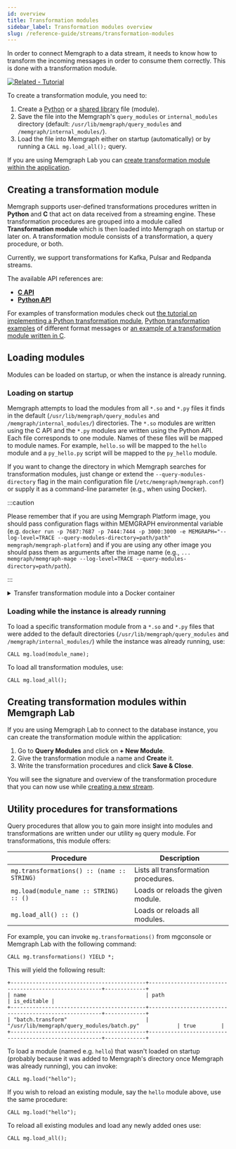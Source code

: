 ```yaml
---
id: overview
title: Transformation modules
sidebar_label: Transformation modules overview
slug: /reference-guide/streams/transformation-modules
---
```


In order to connect Memgraph to a data stream, it needs to know how to transform
the incoming messages in order to consume them correctly. This is done with a
transformation module.

[![Related -
Tutorial](https://img.shields.io/static/v1?label=Related&message=Tutorial&color=008a00&style=for-the-badge)](/tutorials/graph-stream-processing-with-kafka.md#create-a-transformation-module)

To create a transformation module, you need to:

1. Create a [Python](./api/python-api.md) or a [shared library](./api/c-api.md)
   file (module).
2. Save the file into the Memgraph's `query_modules` or `internal_modules` directory (default:
   `/usr/lib/memgraph/query_modules` and `/memgraph/internal_modules/`).
3. Load the file into Memgraph either on startup (automatically) or by running a
   `CALL mg.load_all();` query.

If you are using Memgraph Lab you can [create transformation module within the
application](#creating-transformation-modules-within-memgraph-lab). 

## Creating a transformation module

Memgraph supports user-defined transformations procedures written in **Python**
and **C**  that act on data received from a streaming engine. These
transformation procedures are grouped into a module called **Transformation
module** which is then loaded into Memgraph on startup or later on. A
transformation module consists of a transformation, a query procedure, or both.

Currently, we support transformations for Kafka, Pulsar and Redpanda
streams.

The available API references are:

- **[C API](./api/c-api.md)**
- **[Python API](./api/python-api.md)**

For examples of transformation modules check out [the tutorial on implementing a
Python transformation
module](/tutorials/graph-stream-processing-with-kafka.md#2-create-a-transformation-module),
[Python transformation
examples](/reference-guide/streams/transformation-modules/api/python-api.md#transformation-examples-of-different-format-messages)
of different format messages or [an example of a transformation module written
in C](./api/c-api.md#transformation-module-example). 

## Loading modules

Modules can be loaded on startup, or when the instance is already running.

### Loading on startup

Memgraph attempts to load the modules from all `*.so` and `*.py` files it finds
in the default (`/usr/lib/memgraph/query_modules` and
`/memgraph/internal_modules/`) directories. The `*.so` modules
are written using the C API and the `*.py` modules are written using the Python
API. Each file corresponds to one module. Names of these files will be mapped to
module names. For example, `hello.so` will be mapped to the `hello` module and a
`py_hello.py` script will be mapped to the `py_hello` module.

If you want to change the directory in which Memgraph searches for
transformation modules, just change or extend the `--query-modules-directory`
flag in the main configuration file (`/etc/memgraph/memgraph.conf`) or supply it
as a command-line parameter (e.g., when using Docker).

:::caution

Please remember that if you are using Memgraph Platform image, you should pass
configuration flags within MEMGRAPH environmental variable (e.g. `docker run -p
7687:7687 -p 7444:7444 -p 3000:3000 -e MEMGRAPH="--log-level=TRACE
--query-modules-directory=path/path" memgraph/memgraph-platform`) and if you
are using any other image you should pass them as arguments after the image name
(e.g., `... memgraph/memgraph-mage --log-level=TRACE
--query-modules-directory=path/path`).

:::

<details>
  <summary>Transfer transformation module into a Docker container</summary>
  
  If you are using Docker to run Memgraph, you will need to copy the
  transformation module file from your local directory into the Docker
  container where Memgraph can access it.

  <p> </p>

**1.** Open a new terminal and find the `CONTAINER ID` of the Memgraph Docker
container:

```
docker ps
```

**2.** Copy a file from your current directory to the container with the
command:

```
docker cp ./file_name.py <CONTAINER ID>:/usr/lib/memgraph/query_modules/file_name.py
```

The file is now inside your Docker container.

</details>

### Loading while the instance is already running

To load a specific transformation module from a `*.so` and `*.py` files that
 were added to the default directories (`/usr/lib/memgraph/query_modules` and
`/memgraph/internal_modules/`) while the instance was already running, use:

```
CALL mg.load(module_name);
```

To load all transformation modules, use:

```
CALL mg.load_all();
```

## Creating transformation modules within Memgraph Lab

If you are using Memgraph Lab to connect to the database instance, you can
create the transformation module within the application:

1. Go to **Query Modules** and click on **+ New Module**.
2. Give the transformation module a name and **Create** it.
3. Write the transformation procedures and click **Save & Close**.

You will see the signature and overview of the transformation procedure that you
can now use while [creating a new
stream](/how-to-guides/streams/manage-streams-lab.md). 

## Utility procedures for transformations

Query procedures that allow you to gain more insight into modules and
transformations are written under our utility `mg` query module. For
transformations, this module offers:

| Procedure                                  | Description                          |
| ------------------------------------------ | ------------------------------------ |
| `mg.transformations() :: (name :: STRING)` | Lists all transformation procedures. |
| `mg.load(module_name :: STRING) :: ()`     | Loads or reloads the given module.   |
| `mg.load_all() :: ()`                      | Loads or reloads all modules.        |

For example, you can invoke `mg.transformations()` from mgconsole or Memgraph
Lab with the following command:

```cypher
CALL mg.transformations() YIELD *;
```

This will yield the following result:

```nocopy
+-------------------------------------------+-------------------------------------------------------+-------------+
| name                                      | path                                                  | is_editable |
+-------------------------------------------+-------------------------------------------------------+-------------+
| "batch.transform"                         | "/usr/lib/memgraph/query_modules/batch.py"            | true        |
+-------------------------------------------+-------------------------------------------------------+-------------+
```

To load a module (named e.g. `hello`) that wasn't loaded on startup (probably
because it was added to Memgraph's directory once Memgraph was already running),
you can invoke:

```cypher
CALL mg.load("hello");
```

If you wish to reload an existing module, say the `hello` module above, use the
same procedure:

```cypher
CALL mg.load("hello");
```

To reload all existing modules and load any newly added ones use:

```cypher
CALL mg.load_all();
```
